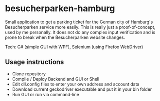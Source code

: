 # besucherparken-hamburg
Small application to get a parking ticket for the German city of Hamburg's Besucherparken service more easily.
This is really just a proof-of-concept, used by me personally. 
It does not do any complex input verification and is prone to break when the Besucherparken website changes.

Tech: C# (simple GUI with WPF), Selenium (using Firefox WebDriver)


## Usage instructions

* Clone repository
* Compile / Deploy Backend and GUI or Shell
* Edit dll.config files to enter your own address and account data
* Download current geckodriver executable and put it in your bin folder
* Run GUI or run via command-line
